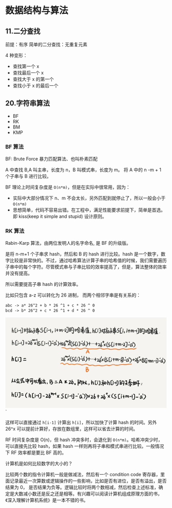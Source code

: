 # 数据结构与算法

## 11.二分查找

前提：有序
简单的二分查找：无重复元素

4 种变形：

- 查找第一个 x
- 查找最后一个 x
- 查找大于 x 的第一个
- 查找小于 x 的最后一个

## 20.字符串算法

- BF
- RK
- BM
- KMP

### BF 算法

BF: Brute Force 暴力匹配算法、也叫朴素匹配

A 中查找 B,A 叫主串，长度为 n，B 叫模式串，长度为 m。 将 A 中的 n -m + 1 个子串与 B 进行比较。

BF 理论上时间复杂度是 `O(n*m)`，但是在实际中很常用，因为：

- 实际中大部分情况下 n、m 不会太长，另外匹配到就停止了，所以一般会小于 `O(n*m)`
- 思想简单，代码不容易出错。在工程中，满足性能要求前提下，简单是首选。即 kiss(keep it simple and stupid) 设计原则。

### RK 算法

Rabin-Karp 算法，由两位发明人的名字命名, 是 BF 的升级版。

是将 n-m+1 个子串求 hash，然后和 B 的 hash 进行比较。hash 是一个数字，数字比较是非常快的。不过，通过哈希算法计算子串的哈希值的时候，我们需要遍历子串中的每个字符。尽管模式串与子串比较的效率提高了，但是，算法整体的效率并没有提高。

所以需要提高子串 hash 的计算效率。

比如只包含 a-z 可以转化为 26 进制， 而两个相邻字串是有关系的：

```
abc -> a* 26^2 + b * 26 ^1 + c * 26 ^ 0
bcd -> b* 26^2 + c * 26 ^1 + d * 26 ^ 0
```

![](imgs/2020-10-19-11-22-17.png)`

这样可以直接通过 `h[i-1]` 计算出 `h[i]`，所以加快了计算 hash 的时间。另外 26^x 可以提前计算好，存放在数组里，这样可以省去计算的时间。

RF 时间复杂度是 O(n)，但 hash 冲突多时，会退化到 `O(n*m)`。哈希冲突少时，可以直接先比较 hash，如果 hash 一样则再将子串和模式串进行比较。一般情况下 RF 效率都是要比 BF 高的。

计算机是如何比较数字的大小的？

比较两个数的指令计算机一般是做减法，然后有一个 condition code 寄存器，里面记录最近一次算数或逻辑操作的一些影响，比如是否有进位，是否有溢出，是否结果为 0， 是否结果为负等。逻辑比较时将两个数相减，然后检查上述标准，确定是大数减小数还是反之还是相等。有兴趣可以阅读计算机组成原理方面的书，《深入理解计算机系统》是一本不错的书。

